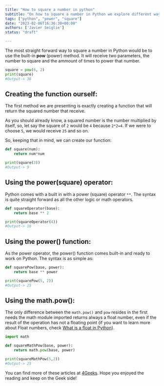 ```yaml
---
title: "How to square a number in python"
subtitle: "On how to square a number in Python we explore different ways that includes pow(), math.pow, the power operator (**) as we create as well our own function to receive exactly this squared value"
tags: ["python", "power", "square"]
date: "2023-02-06T16:36:30+00:00"
authors: ['Javier Seiglie']
status: "draft"

---
```


The most straight forward way to square a number in Python would be to use the built-in **pow** (power) method. It will receive two parameters, the number to square and the ammount of times to power that number.  

```python
square = pow(6, 2)
print(square)
#Output-> 36
```

## Creating the function ourself:

The first method we are presenting is exactly creating a function that will return the squared number that receive. 

As you should already know, a squared number is the number multiplied by itself, so, let say the square of `2` would be `4` because `2*2=4`. If we were to choose `5`, we would receive `25` and so on.

So, keeping that in mind, we can create our function:

```python
def square(num):
    return num*num

print(square(3))
#Output-> 9
```

## Using the power(square) operator:

Python comes with a built in with a power (square) operator `**`. The syntax is quite straight forward as all the other logic or math operators.

```python
def squareOperator(base):
    return base ** 2

print(squareOperator(4))
#Output-> 16
```

## Using the power() function:

As the power operator, the power() function comes built-in and ready to work on Python. The syntax is as simple as:

```python
def squarePow(base, power):
    return base ** power

print(squarePow(5, 2))
#Output-> 25
```

## Using the math.pow():

The only difference between the `math.pow()` and `pow` resides in the first needs the math module imported returns always a float number, even if the result of the operation has not a floating point (if you want to learn more about Float numbers, check [What is a float in Python](https://4geeks.com/how-to/what-is-float-in-python "What is a float in Python")).

```python
import math

def squareMathPow(base, power):
    return math.pow(base, power)

print(squareMathPow(5,2))
#Output-> 25
```

You can find more of these articles at [4Geeks](https://4geeks.com/). Hope you enjoyed the reading and keep on the Geek side!
